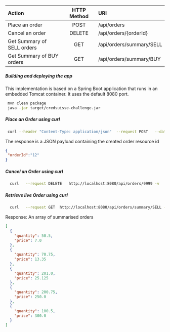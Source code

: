 

| Action                     | HTTP Method   | URI                      |
|:---------------------------|:-------------:|:-------------------------|
| Place an order             |  POST         | /api/orders              |
| Cancel an order            |  DELETE       | /api/orders/{orderId}    |
| Get Summary of SELL orders |  GET          | /api/orders/summary/SELL |
| Get Summary of BUY orders  |  GET          | /api/orders/summary/BUY  |


##### Building and deploying the app
This implementation is based on a Spring Boot application that runs in an embedded Tomcat container.
It uses the default 8080 port.


```bash
 mvn clean package
 java -jar target/credsuisse-challenge.jar
```

##### Place an Order using curl

```bash
 curl --header "Content-Type: application/json"  --request POST   --data '{"userId":"777","orderType":"SELL","coinType":"ETHERIUM","quantity": "99", "price":"9999.99"}'  http://localhost:8080/api/orders -v
```
The response is a JSON payload containing the created order resource id

```json
{
 "orderId":"12"
}
```

##### Cancel an Order using curl
```bash
  curl   --request DELETE   http://localhost:8080/api/orders/9999 -v
```

##### Retrieve live Order using curl
```bash
  curl   --request GET  http://localhost:8080/api/orders/summary/SELL -v
```
Response: An array of summarised orders

```json
[
  {
    "quantity": 50.5,
    "price": 7.0
  },
  {
    "quantity": 70.75,
    "price": 13.35
  },
  {
    "quantity": 201.0,
    "price": 25.125
  },
  {
    "quantity": 200.75,
    "price": 250.0
  },
  {
    "quantity": 100.5,
    "price": 300.0
  }
]
```